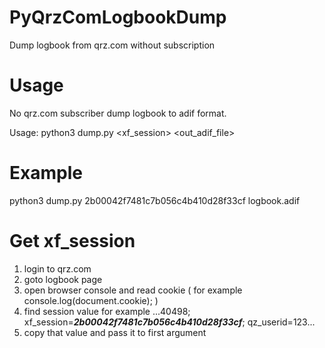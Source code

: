 # PyQrzComLogbookDump
Dump logbook from qrz.com without subscription

# Usage
No qrz.com subscriber dump logbook to adif format.

Usage: python3 dump.py <xf_session> <out_adif_file>

# Example
python3 dump.py 2b00042f7481c7b056c4b410d28f33cf logbook.adif

# Get xf_session
1. login to qrz.com
2. goto logbook page
3. open browser console and read cookie ( for example console.log(document.cookie); )
4. find session value for example ...40498; xf_session=***2b00042f7481c7b056c4b410d28f33cf***; qz_userid=123...
5. copy that value and pass it to first argument
